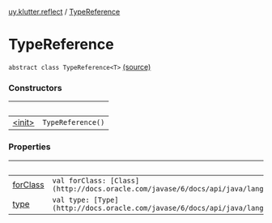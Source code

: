 [uy.klutter.reflect](../index.md) / [TypeReference](.)


# TypeReference
`abstract class TypeReference<T>` [(source)](https://github.com/kohesive/klutter/blob/master/reflect-core-jdk6/src/main/kotlin/uy/klutter/reflect/TypeInfo.kt#L10)



### Constructors

|&nbsp;|&nbsp;|
|---|---|
| [&lt;init&gt;](-init-.md) | `TypeReference()` |

### Properties

|&nbsp;|&nbsp;|
|---|---|
| [forClass](for-class.md) | `val forClass: [Class](http://docs.oracle.com/javase/6/docs/api/java/lang/Class.html)<Any>` |
| [type](type.md) | `val type: [Type](http://docs.oracle.com/javase/6/docs/api/java/lang/reflect/Type.html)` |
